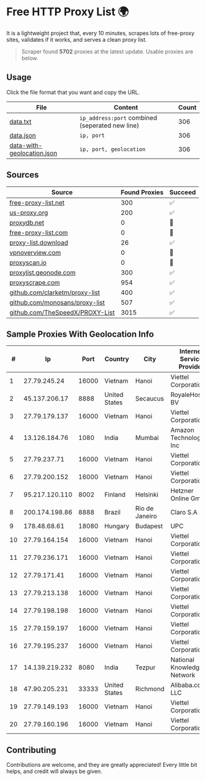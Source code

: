 
# Free HTTP Proxy List 🌍

It is a lightweight project that, every 10 minutes, scrapes lots of free-proxy sites, validates if it works, and serves a clean proxy list.


> Scraper found **5702** proxies at the latest update. Usable proxies are below.

## Usage

Click the file format that you want and copy the URL.


|File|Content|Count|
|----|-------|-----|
|[data.txt](https://raw.githubusercontent.com/themiralay/Proxy-List-World/master/data.txt)|`ip_address:port` combined (seperated new line)|306|
|[data.json](https://raw.githubusercontent.com/themiralay/Proxy-List-World/master/data.json)|`ip, port`|306|
|[data-with-geolocation.json](https://raw.githubusercontent.com/themiralay/Proxy-List-World/master/data-with-geolocation.json)|`ip, port, geolocation`|306|

## Sources

|Source|Found Proxies|Succeed|
|------|-------------|-------|
|[free-proxy-list.net](https://free-proxy-list.net)|300|✅|
|[us-proxy.org](https://www.us-proxy.org)|200|✅|
|[proxydb.net](http://proxydb.net)|0|🚫|
|[free-proxy-list.com](https://free-proxy-list.com/?page=&port=&type%5B%5D=http&type%5B%5D=https&up_time=0&search=Search)|0|🚫|
|[proxy-list.download](https://www.proxy-list.download/HTTP)|26|✅|
|[vpnoverview.com](https://vpnoverview.com/privacy/anonymous-browsing/free-proxy-servers)|0|🚫|
|[proxyscan.io](https://www.proxyscan.io)|0|🚫|
|[proxylist.geonode.com](https://proxylist.geonode.com/api/proxy-list?limit=300&page=1&sort_by=lastChecked&sort_type=desc&protocols=http,https)|300|✅|
|[proxyscrape.com](https://api.proxyscrape.com/v2/?request=displayproxies&protocol=http&timeout=10000&country=all&ssl=all&anonymity=all)|954|✅|
|[github.com/clarketm/proxy-list](https://raw.githubusercontent.com/clarketm/proxy-list/master/proxy-list-raw.txt)|400|✅|
|[github.com/monosans/proxy-list](https://raw.githubusercontent.com/monosans/proxy-list/main/proxies/http.txt)|507|✅|
|[github.com/TheSpeedX/PROXY-List](https://raw.githubusercontent.com/TheSpeedX/PROXY-List/master/http.txt)|3015|✅|


## Sample Proxies With Geolocation Info

|#|Ip|Port|Country|City|Internet Service Provider|
|-|--|----|-------|----|-------------------------|
|1|27.79.245.24|16000|Vietnam|Hanoi|Viettel Corporation|
|2|45.137.206.17|8888|United States|Secaucus|RoyaleHosting BV|
|3|27.79.179.137|16000|Vietnam|Hanoi|Viettel Corporation|
|4|13.126.184.76|1080|India|Mumbai|Amazon Technologies Inc|
|5|27.79.237.71|16000|Vietnam|Hanoi|Viettel Corporation|
|6|27.79.200.152|16000|Vietnam|Hanoi|Viettel Corporation|
|7|95.217.120.110|8002|Finland|Helsinki|Hetzner Online GmbH|
|8|200.174.198.86|8888|Brazil|Rio de Janeiro|Claro S.A|
|9|178.48.68.61|18080|Hungary|Budapest|UPC|
|10|27.79.164.154|16000|Vietnam|Hanoi|Viettel Corporation|
|11|27.79.236.171|16000|Vietnam|Hanoi|Viettel Corporation|
|12|27.79.171.41|16000|Vietnam|Hanoi|Viettel Corporation|
|13|27.79.213.138|16000|Vietnam|Hanoi|Viettel Corporation|
|14|27.79.198.198|16000|Vietnam|Hanoi|Viettel Corporation|
|15|27.79.159.197|16000|Vietnam|Hanoi|Viettel Corporation|
|16|27.79.195.237|16000|Vietnam|Hanoi|Viettel Corporation|
|17|14.139.219.232|8080|India|Tezpur|National Knowledge Network|
|18|47.90.205.231|33333|United States|Richmond|Alibaba.com LLC|
|19|27.79.149.193|16000|Vietnam|Hanoi|Viettel Corporation|
|20|27.79.160.196|16000|Vietnam|Hanoi|Viettel Corporation|



## Contributing

Contributions are welcome, and they are greatly appreciated! Every
little bit helps, and credit will always be given.

